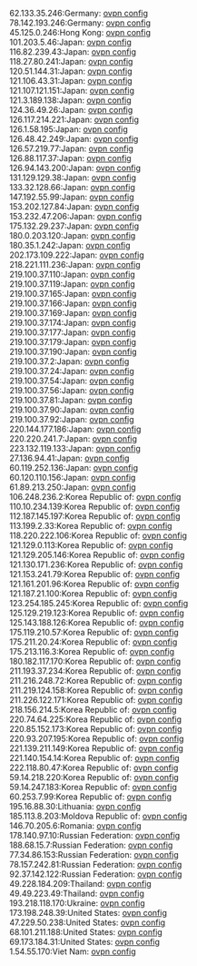 62.133.35.246:Germany: [ovpn config](vpn/62_133_35_246.ovpn)  
78.142.193.246:Germany: [ovpn config](vpn/78_142_193_246.ovpn)  
45.125.0.246:Hong Kong: [ovpn config](vpn/45_125_0_246.ovpn)  
101.203.5.46:Japan: [ovpn config](vpn/101_203_5_46.ovpn)  
116.82.239.43:Japan: [ovpn config](vpn/116_82_239_43.ovpn)  
118.27.80.241:Japan: [ovpn config](vpn/118_27_80_241.ovpn)  
120.51.144.31:Japan: [ovpn config](vpn/120_51_144_31.ovpn)  
121.106.43.31:Japan: [ovpn config](vpn/121_106_43_31.ovpn)  
121.107.121.151:Japan: [ovpn config](vpn/121_107_121_151.ovpn)  
121.3.189.138:Japan: [ovpn config](vpn/121_3_189_138.ovpn)  
124.36.49.26:Japan: [ovpn config](vpn/124_36_49_26.ovpn)  
126.117.214.221:Japan: [ovpn config](vpn/126_117_214_221.ovpn)  
126.1.58.195:Japan: [ovpn config](vpn/126_1_58_195.ovpn)  
126.48.42.249:Japan: [ovpn config](vpn/126_48_42_249.ovpn)  
126.57.219.77:Japan: [ovpn config](vpn/126_57_219_77.ovpn)  
126.88.117.37:Japan: [ovpn config](vpn/126_88_117_37.ovpn)  
126.94.143.200:Japan: [ovpn config](vpn/126_94_143_200.ovpn)  
131.129.129.38:Japan: [ovpn config](vpn/131_129_129_38.ovpn)  
133.32.128.66:Japan: [ovpn config](vpn/133_32_128_66.ovpn)  
147.192.55.99:Japan: [ovpn config](vpn/147_192_55_99.ovpn)  
153.202.127.84:Japan: [ovpn config](vpn/153_202_127_84.ovpn)  
153.232.47.206:Japan: [ovpn config](vpn/153_232_47_206.ovpn)  
175.132.29.237:Japan: [ovpn config](vpn/175_132_29_237.ovpn)  
180.0.203.120:Japan: [ovpn config](vpn/180_0_203_120.ovpn)  
180.35.1.242:Japan: [ovpn config](vpn/180_35_1_242.ovpn)  
202.173.109.222:Japan: [ovpn config](vpn/202_173_109_222.ovpn)  
218.221.111.236:Japan: [ovpn config](vpn/218_221_111_236.ovpn)  
219.100.37.110:Japan: [ovpn config](vpn/219_100_37_110.ovpn)  
219.100.37.119:Japan: [ovpn config](vpn/219_100_37_119.ovpn)  
219.100.37.165:Japan: [ovpn config](vpn/219_100_37_165.ovpn)  
219.100.37.166:Japan: [ovpn config](vpn/219_100_37_166.ovpn)  
219.100.37.169:Japan: [ovpn config](vpn/219_100_37_169.ovpn)  
219.100.37.174:Japan: [ovpn config](vpn/219_100_37_174.ovpn)  
219.100.37.177:Japan: [ovpn config](vpn/219_100_37_177.ovpn)  
219.100.37.179:Japan: [ovpn config](vpn/219_100_37_179.ovpn)  
219.100.37.190:Japan: [ovpn config](vpn/219_100_37_190.ovpn)  
219.100.37.2:Japan: [ovpn config](vpn/219_100_37_2.ovpn)  
219.100.37.24:Japan: [ovpn config](vpn/219_100_37_24.ovpn)  
219.100.37.54:Japan: [ovpn config](vpn/219_100_37_54.ovpn)  
219.100.37.56:Japan: [ovpn config](vpn/219_100_37_56.ovpn)  
219.100.37.81:Japan: [ovpn config](vpn/219_100_37_81.ovpn)  
219.100.37.90:Japan: [ovpn config](vpn/219_100_37_90.ovpn)  
219.100.37.92:Japan: [ovpn config](vpn/219_100_37_92.ovpn)  
220.144.177.186:Japan: [ovpn config](vpn/220_144_177_186.ovpn)  
220.220.241.7:Japan: [ovpn config](vpn/220_220_241_7.ovpn)  
223.132.119.133:Japan: [ovpn config](vpn/223_132_119_133.ovpn)  
27.136.94.41:Japan: [ovpn config](vpn/27_136_94_41.ovpn)  
60.119.252.136:Japan: [ovpn config](vpn/60_119_252_136.ovpn)  
60.120.110.156:Japan: [ovpn config](vpn/60_120_110_156.ovpn)  
61.89.213.250:Japan: [ovpn config](vpn/61_89_213_250.ovpn)  
106.248.236.2:Korea Republic of: [ovpn config](vpn/106_248_236_2.ovpn)  
110.10.234.139:Korea Republic of: [ovpn config](vpn/110_10_234_139.ovpn)  
112.187.145.197:Korea Republic of: [ovpn config](vpn/112_187_145_197.ovpn)  
113.199.2.33:Korea Republic of: [ovpn config](vpn/113_199_2_33.ovpn)  
118.220.222.106:Korea Republic of: [ovpn config](vpn/118_220_222_106.ovpn)  
121.129.0.113:Korea Republic of: [ovpn config](vpn/121_129_0_113.ovpn)  
121.129.205.146:Korea Republic of: [ovpn config](vpn/121_129_205_146.ovpn)  
121.130.171.236:Korea Republic of: [ovpn config](vpn/121_130_171_236.ovpn)  
121.153.241.79:Korea Republic of: [ovpn config](vpn/121_153_241_79.ovpn)  
121.161.201.96:Korea Republic of: [ovpn config](vpn/121_161_201_96.ovpn)  
121.187.21.100:Korea Republic of: [ovpn config](vpn/121_187_21_100.ovpn)  
123.254.185.245:Korea Republic of: [ovpn config](vpn/123_254_185_245.ovpn)  
125.129.219.123:Korea Republic of: [ovpn config](vpn/125_129_219_123.ovpn)  
125.143.188.126:Korea Republic of: [ovpn config](vpn/125_143_188_126.ovpn)  
175.119.210.57:Korea Republic of: [ovpn config](vpn/175_119_210_57.ovpn)  
175.211.20.24:Korea Republic of: [ovpn config](vpn/175_211_20_24.ovpn)  
175.213.116.3:Korea Republic of: [ovpn config](vpn/175_213_116_3.ovpn)  
180.182.117.170:Korea Republic of: [ovpn config](vpn/180_182_117_170.ovpn)  
211.193.37.234:Korea Republic of: [ovpn config](vpn/211_193_37_234.ovpn)  
211.216.248.72:Korea Republic of: [ovpn config](vpn/211_216_248_72.ovpn)  
211.219.124.158:Korea Republic of: [ovpn config](vpn/211_219_124_158.ovpn)  
211.226.122.171:Korea Republic of: [ovpn config](vpn/211_226_122_171.ovpn)  
218.156.214.5:Korea Republic of: [ovpn config](vpn/218_156_214_5.ovpn)  
220.74.64.225:Korea Republic of: [ovpn config](vpn/220_74_64_225.ovpn)  
220.85.152.173:Korea Republic of: [ovpn config](vpn/220_85_152_173.ovpn)  
220.93.207.195:Korea Republic of: [ovpn config](vpn/220_93_207_195.ovpn)  
221.139.211.149:Korea Republic of: [ovpn config](vpn/221_139_211_149.ovpn)  
221.140.154.14:Korea Republic of: [ovpn config](vpn/221_140_154_14.ovpn)  
222.118.80.47:Korea Republic of: [ovpn config](vpn/222_118_80_47.ovpn)  
59.14.218.220:Korea Republic of: [ovpn config](vpn/59_14_218_220.ovpn)  
59.14.247.183:Korea Republic of: [ovpn config](vpn/59_14_247_183.ovpn)  
60.253.7.99:Korea Republic of: [ovpn config](vpn/60_253_7_99.ovpn)  
195.16.88.30:Lithuania: [ovpn config](vpn/195_16_88_30.ovpn)  
185.113.8.203:Moldova Republic of: [ovpn config](vpn/185_113_8_203.ovpn)  
146.70.205.6:Romania: [ovpn config](vpn/146_70_205_6.ovpn)  
178.140.97.10:Russian Federation: [ovpn config](vpn/178_140_97_10.ovpn)  
188.68.15.7:Russian Federation: [ovpn config](vpn/188_68_15_7.ovpn)  
77.34.86.153:Russian Federation: [ovpn config](vpn/77_34_86_153.ovpn)  
78.157.242.81:Russian Federation: [ovpn config](vpn/78_157_242_81.ovpn)  
92.37.142.122:Russian Federation: [ovpn config](vpn/92_37_142_122.ovpn)  
49.228.184.209:Thailand: [ovpn config](vpn/49_228_184_209.ovpn)  
49.49.223.49:Thailand: [ovpn config](vpn/49_49_223_49.ovpn)  
193.218.118.170:Ukraine: [ovpn config](vpn/193_218_118_170.ovpn)  
173.198.248.39:United States: [ovpn config](vpn/173_198_248_39.ovpn)  
47.229.50.238:United States: [ovpn config](vpn/47_229_50_238.ovpn)  
68.101.211.188:United States: [ovpn config](vpn/68_101_211_188.ovpn)  
69.173.184.31:United States: [ovpn config](vpn/69_173_184_31.ovpn)  
1.54.55.170:Viet Nam: [ovpn config](vpn/1_54_55_170.ovpn)  
